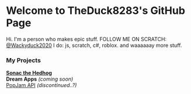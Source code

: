 # Welcome to TheDuck8283's GitHub Page
Hi. I'm a person who makes epic stuff.
FOLLOW ME ON SCRATCH: [@Wackyduck2020](https://scratch.mit.edu/users/Wackyduck2020/)
I do:
js, scratch, c#, roblox.
and waaaaaay more stuff.

### My Projects
[**Sonac the Hedhog**](https://theduck8283.github.io/sonacthehedhog/)   
**Dream Apps** *(coming soon)*   
[PopJam API](https://github.com/TheDuck8283/PopJamAPI) *(discontinued..?)*   
